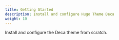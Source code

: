 ```yaml
---
title: Getting Started
description: Install and configure Hugo Theme Deca
weight: 10
---
```


Install and configure the Deca theme from scratch.